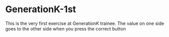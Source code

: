 # GenerationK-1st

This is the very first exercise at GenerationK trainee.
The value on one side goes to the other side when you press the correct button
